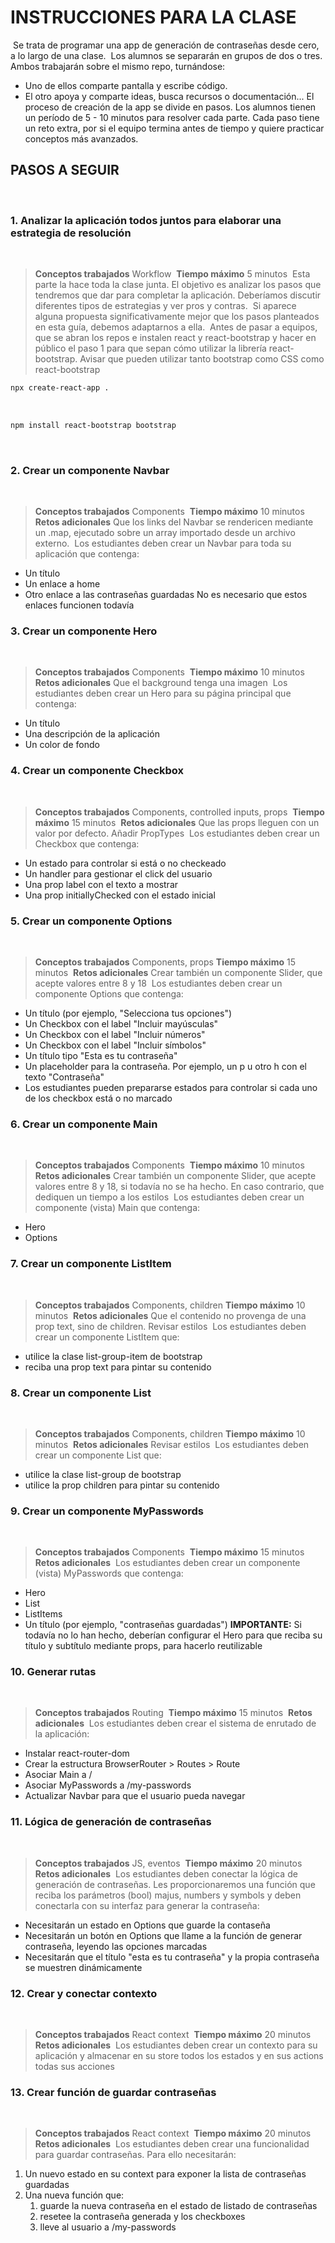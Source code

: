 # INSTRUCCIONES PARA LA CLASE

​
Se trata de programar una app de generación de contraseñas desde cero, a lo largo de una clase.
​
Los alumnos se separarán en grupos de dos o tres. Ambos trabajarán sobre el mismo repo, turnándose:

- Uno de ellos comparte pantalla y escribe código.
- El otro apoya y comparte ideas, busca recursos o documentación...
  ​
  El proceso de creación de la app se divide en pasos. Los alumnos tienen un período de 5 - 10 minutos para resolver cada parte. Cada paso tiene un reto extra, por si el equipo termina antes de tiempo y quiere practicar conceptos más avanzados.
  ​

## PASOS A SEGUIR

​

### 1. Analizar la aplicación todos juntos para elaborar una estrategia de resolución

​

> **Conceptos trabajados** Workflow
> ​
> **Tiempo máximo** 5 minutos
> ​
> Esta parte la hace toda la clase junta. El objetivo es analizar los pasos que tendremos que dar para completar la aplicación. Deberíamos discutir diferentes tipos de estrategias y ver pros y contras.
> ​
> Si aparece alguna propuesta significativamente mejor que los pasos planteados en esta guía, debemos adaptarnos a ella.
> ​
> Antes de pasar a equipos, que se abran los repos e instalen react y react-bootstrap y hacer en público el paso 1 para que sepan cómo utilizar la librería react-bootstrap. Avisar que pueden utilizar tanto bootstrap como CSS como react-bootstrap
> ​

```bash
npx create-react-app .
```

​

```bash
npm install react-bootstrap bootstrap
```

​

### 2. Crear un componente Navbar

​

> **Conceptos trabajados** Components
> ​
> **Tiempo máximo** 10 minutos
> ​
> **Retos adicionales** Que los links del Navbar se rendericen mediante un .map, ejecutado sobre un array importado desde un archivo externo.
> ​
> Los estudiantes deben crear un Navbar para toda su aplicación que contenga:

- Un título
- Un enlace a home
- Otro enlace a las contraseñas guardadas
  No es necesario que estos enlaces funcionen todavía
  ​

### 3. Crear un componente Hero

​

> **Conceptos trabajados** Components
> ​
> **Tiempo máximo** 10 minutos
> ​
> **Retos adicionales** Que el background tenga una imagen
> ​
> Los estudiantes deben crear un Hero para su página principal que contenga:

- Un título
- Una descripción de la aplicación
- Un color de fondo
  ​

### 4. Crear un componente Checkbox

​

> **Conceptos trabajados** Components, controlled inputs, props
> ​
> **Tiempo máximo** 15 minutos
> ​
> **Retos adicionales** Que las props lleguen con un valor por defecto. Añadir PropTypes
> ​
> Los estudiantes deben crear un Checkbox que contenga:

- Un estado para controlar si está o no checkeado
- Un handler para gestionar el click del usuario
- Una prop label con el texto a mostrar
- Una prop initiallyChecked con el estado inicial
  ​

### 5. Crear un componente Options

​

> **Conceptos trabajados** Components, props
> ​
> **Tiempo máximo** 15 minutos
> ​
> **Retos adicionales** Crear también un componente Slider, que acepte valores entre 8 y 18
> ​
> Los estudiantes deben crear un componente Options que contenga:

- Un título (por ejemplo, "Selecciona tus opciones")
- Un Checkbox con el label "Incluir mayúsculas"
- Un Checkbox con el label "Incluir números"
- Un Checkbox con el label "Incluir símbolos"
- Un título tipo "Esta es tu contraseña"
- Un placeholder para la contraseña. Por ejemplo, un p u otro h con el texto "Contraseña"
- Los estudiantes pueden prepararse estados para controlar si cada uno de los checkbox está o no marcado
  ​

### 6. Crear un componente Main

​

> **Conceptos trabajados** Components
> ​
> **Tiempo máximo** 10 minutos
> ​
> **Retos adicionales** Crear también un componente Slider, que acepte valores entre 8 y 18, si todavía no se ha hecho. En caso contrario, que dediquen un tiempo a los estilos
> ​
> Los estudiantes deben crear un componente (vista) Main que contenga:

- Hero
- Options
  ​

### 7. Crear un componente ListItem

​

> **Conceptos trabajados** Components, children
> ​
> **Tiempo máximo** 10 minutos
> ​
> **Retos adicionales** Que el contenido no provenga de una prop text, sino de children. Revisar estilos
> ​
> Los estudiantes deben crear un componente ListItem que:

- utilice la clase list-group-item de bootstrap
- reciba una prop text para pintar su contenido
  ​

### 8. Crear un componente List

​

> **Conceptos trabajados** Components, children
> ​
> **Tiempo máximo** 10 minutos
> ​
> **Retos adicionales** Revisar estilos
> ​
> Los estudiantes deben crear un componente List que:

- utilice la clase list-group de bootstrap
- utilice la prop children para pintar su contenido
  ​

### 9. Crear un componente MyPasswords

​

> **Conceptos trabajados** Components
> ​
> **Tiempo máximo** 15 minutos
> ​
> **Retos adicionales**
> ​
> Los estudiantes deben crear un componente (vista) MyPasswords que contenga:

- Hero
- List
- ListItems
- Un título (por ejemplo, "contraseñas guardadas")
  **IMPORTANTE:** Si todavía no lo han hecho, deberían configurar el Hero para que reciba su título y subtítulo mediante props, para hacerlo reutilizable
  ​

### 10. Generar rutas

​

> **Conceptos trabajados** Routing
> ​
> **Tiempo máximo** 15 minutos
> ​
> **Retos adicionales**
> ​
> Los estudiantes deben crear el sistema de enrutado de la aplicación:

- Instalar react-router-dom
- Crear la estructura BrowserRouter > Routes > Route
- Asociar Main a /
- Asociar MyPasswords a /my-passwords
- Actualizar Navbar para que el usuario pueda navegar
  ​

### 11. Lógica de generación de contraseñas

​

> **Conceptos trabajados** JS, eventos
> ​
> **Tiempo máximo** 20 minutos
> ​
> **Retos adicionales**
> ​
> Los estudiantes deben conectar la lógica de generación de contraseñas. Les
> proporcionaremos una función que reciba los parámetros (bool) majus, numbers y symbols y deben conectarla con su interfaz para generar la contraseña:

- Necesitarán un estado en Options que guarde la contaseña
- Necesitarán un botón en Options que llame a la función de generar contraseña, leyendo las opciones marcadas
- Necesitarán que el título "esta es tu contraseña" y la propia contraseña se muestren dinámicamente
  ​

### 12. Crear y conectar contexto

​

> **Conceptos trabajados** React context
> ​
> **Tiempo máximo** 20 minutos
> ​
> **Retos adicionales**
> ​
> Los estudiantes deben crear un contexto para su aplicación y almacenar en su store todos los estados y en sus actions todas sus acciones
> ​

### 13. Crear función de guardar contraseñas

​

> **Conceptos trabajados** React context
> ​
> **Tiempo máximo** 20 minutos
> ​
> **Retos adicionales**
> ​
> Los estudiantes deben crear una funcionalidad para guardar contraseñas. Para ello necesitarán:

1. Un nuevo estado en su context para exponer la lista de contraseñas guardadas
2. Una nueva función que:
   1. guarde la nueva contraseña en el estado de listado de contraseñas
   2. resetee la contraseña generada y los checkboxes
   3. lleve al usuario a /my-passwords
